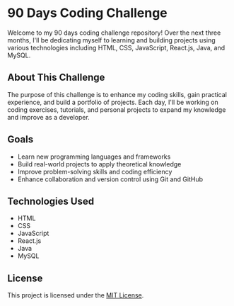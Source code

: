 # 90 Days Coding Challenge

Welcome to my 90 days coding challenge repository! Over the next three months, I'll be dedicating myself to learning and building projects using various technologies including HTML, CSS, JavaScript, React.js, Java, and MySQL.

## About This Challenge

The purpose of this challenge is to enhance my coding skills, gain practical experience, and build a portfolio of projects. Each day, I'll be working on coding exercises, tutorials, and personal projects to expand my knowledge and improve as a developer.

## Goals

- Learn new programming languages and frameworks
- Build real-world projects to apply theoretical knowledge
- Improve problem-solving skills and coding efficiency
- Enhance collaboration and version control using Git and GitHub

## Technologies Used

- HTML
- CSS
- JavaScript
- React.js
- Java
- MySQL

## License

This project is licensed under the [MIT License](link-to-license).
